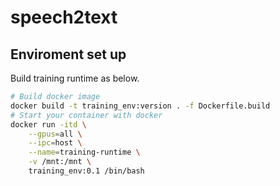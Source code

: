 # speech2text

## Enviroment set up
Build training runtime as below.
```bash
# Build docker image
docker build -t training_env:version . -f Dockerfile.build
# Start your container with docker 
docker run -itd \
    --gpus=all \
    --ipc=host \
    --name=training-runtime \
    -v /mnt:/mnt \
    training_env:0.1 /bin/bash
```

